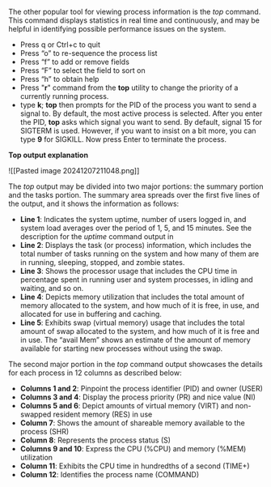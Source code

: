 The other popular tool for viewing process information is the _top_ command. This command displays statistics in real time and continuously, and may be helpful in identifying possible performance issues on the system.

- Press q or Ctrl+c to quit
- Press “o” to re-sequence the process list 
- Press “f” to add or remove fields
- Press “F” to select the field to sort on
- Press “h” to obtain help
- Press  "**r**" command from the **top** utility to change the priority of a currently running process.
- type **k**; **top** then prompts for the PID of the process you want to send a signal to. By default, the most active process is selected. After you enter the PID, **top** asks which signal you want to send. By default, signal 15 for SIGTERM is used. However, if you want to insist on a bit more, you can type **9** for SIGKILL. Now press Enter to terminate the process.

**Top output explanation**

![[Pasted image 20241207211048.png]]

The _top_ output may be divided into two major portions: the summary portion and the tasks portion. The summary area spreads over the first five lines of the output, and it shows the information as follows:

- **Line 1**: Indicates the system uptime, number of users logged in, and system load averages over the period of 1, 5, and 15 minutes. See the description for the _uptime_ command output in
- **Line 2**: Displays the task (or process) information, which includes the total number of tasks running on the system and how many of them are in running, sleeping, stopped, and zombie states.
- **Line 3**: Shows the processor usage that includes the CPU time in percentage spent in running user and system processes, in idling and waiting, and so on.
- **Line 4**: Depicts memory utilization that includes the total amount of memory allocated to the system, and how much of it is free, in use, and allocated for use in buffering and caching.
- **Line 5**: Exhibits swap (virtual memory) usage that includes the total amount of swap allocated to the system, and how much of it is free and in use. The “avail Mem” shows an estimate of the amount of memory available for starting new processes without using the swap.

The second major portion in the _top_ command output showcases the details for each process in 12 columns as described below:
- **Columns 1 and 2**: Pinpoint the process identifier (PID) and owner (USER)
- **Columns 3 and 4**: Display the process priority (PR) and nice value (NI)
- **Columns 5 and 6**: Depict amounts of virtual memory (VIRT) and non-swapped resident memory (RES) in use
- **Column 7**: Shows the amount of shareable memory available to the process (SHR)
- **Column 8**: Represents the process status (S)
- **Columns 9 and 10**: Express the CPU (%CPU) and memory (%MEM) utilization
- **Column 11**: Exhibits the CPU time in hundredths of a second (TIME+)
- **Column 12**: Identifies the process name (COMMAND)

